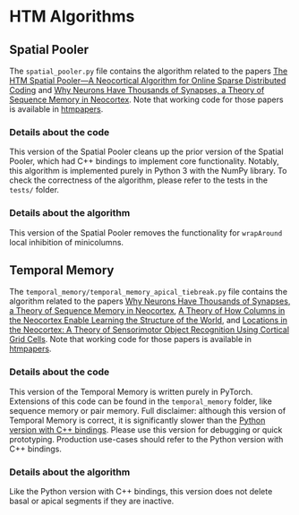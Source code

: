 # HTM Algorithms

## Spatial Pooler

The `spatial_pooler.py` file contains the algorithm related to the papers [The HTM Spatial Pooler—A Neocortical Algorithm for Online Sparse Distributed Coding](https://www.frontiersin.org/articles/10.3389/fncom.2017.00111/full) and [Why Neurons Have Thousands of Synapses, a Theory of Sequence Memory in Neocortex](https://www.frontiersin.org/articles/10.3389/fncir.2016.00023/full). Note that working code for those papers is available in [htmpapers](https://github.com/numenta/htmpapers).

### Details about the code

This version of the Spatial Pooler cleans up the prior version of the Spatial Pooler, which had C++ bindings to implement core functionality.
Notably, this algorithm is implemented purely in Python 3 with the NumPy library.
To check the correctness of the algorithm, please refer to the tests in the `tests/` folder.

### Details about the algorithm

This version of the Spatial Pooler removes the functionality for `wrapAround` local inhibition of minicolumns.

## Temporal Memory

The `temporal_memory/temporal_memory_apical_tiebreak.py` file contains the algorithm related to the papers [Why Neurons Have Thousands of Synapses, a Theory of Sequence Memory in Neocortex](https://www.frontiersin.org/articles/10.3389/fncir.2016.00023/full), [A Theory of How Columns in the Neocortex Enable Learning the Structure of the World](https://www.frontiersin.org/articles/10.3389/fncir.2017.00081/full), and [Locations in the Neocortex: A Theory of Sensorimotor Object Recognition Using Cortical Grid Cells](https://www.frontiersin.org/articles/10.3389/fncir.2019.00022/full). Note that working code for those papers is available in [htmpapers](https://github.com/numenta/htmpapers).

### Details about the code

This version of the Temporal Memory is written purely in PyTorch. Extensions of this code can be found in the `temporal_memory` folder, like sequence memory or pair memory. Full disclaimer: although this version of Temporal Memory is correct, it is significantly slower than the [Python version with C++ bindings](https://github.com/numenta/nupic.research/tree/master/packages/columns). Please use this version for debugging or quick prototyping. Production use-cases should refer to the Python version with C++ bindings.

### Details about the algorithm

Like the Python version with C++ bindings, this version does not delete basal or apical segments if they are inactive.
